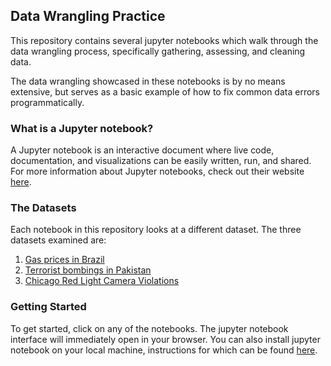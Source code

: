 ## Data Wrangling Practice

This repository contains several jupyter notebooks which walk through the data
wrangling process, specifically gathering, assessing, and cleaning data.

The data wrangling showcased in these notebooks is by no means extensive, but
serves as a basic example of how to fix common data errors programmatically.

### What is a Jupyter notebook?

A Jupyter notebook is an interactive document where live code, documentation,
and visualizations can be easily written, run, and shared.  For more information
about Jupyter notebooks, check out their website [here](https://jupyter.org/).


### The Datasets

Each notebook in this repository looks at a different dataset.  The three datasets
examined are:

1. [Gas prices in Brazil](https://www.kaggle.com/matheusfreitag/gas-prices-in-brazil)
2. [Terrorist bombings in Pakistan](https://www.kaggle.com/zusmani/pakistansuicideattacks)
3. [Chicago Red Light Camera Violations](https://www.kaggle.com/chicago/chicago-red-light-and-speed-camera-data)


### Getting Started

To get started, click on any of the notebooks.  The jupyter notebook interface
will immediately open in your browser.  You can also install jupyter notebook
on your local machine, instructions for which can be found [here](https://jupyter.org/install).
